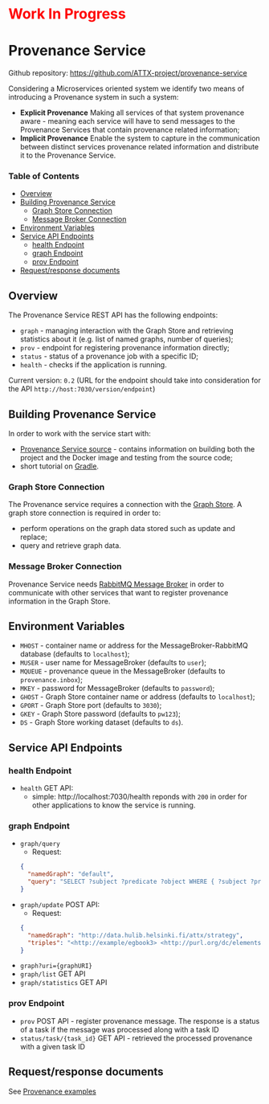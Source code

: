 <h1 style="color:red">Work In Progress</h1>

# Provenance Service

Github repository: https://github.com/ATTX-project/provenance-service

Considering a Microservices oriented system we identify two means of introducing a Provenance system in such a system:
* **Explicit Provenance** Making all services of that system provenance aware - meaning each service will have to send messages to the Provenance Services that contain provenance related information;
* **Implicit Provenance** Enable the system to capture in the communication between distinct services provenance related information and distribute it to the Provenance Service.

### Table of Contents
<!-- TOC START min:1 max:3 link:true update:true -->
  - [Overview](#overview)
  - [Building Provenance Service](#building-provenance-service)
    - [Graph Store Connection](#graph-store-connection)
    - [Message Broker Connection](#message-broker-connection)
  - [Environment Variables](#environment-variables)
  - [Service API Endpoints](#service-api-endpoints)
    - [health Endpoint](#health-endpoint)
    - [graph Endpoint](#graph-endpoint)
    - [prov Endpoint](#prov-endpoint)
  - [Request/response documents](#requestresponse-documents)

<!-- TOC END -->

## Overview

The Provenance Service REST API has the following endpoints:
* `graph` - managing interaction with the Graph Store and retrieving statistics about it (e.g. list of named graphs, number of queries);
* `prov` - endpoint for registering provenance information directly;
* `status` - status of a provenance job with a specific ID;
* `health` - checks if the application is running.

Current version: `0.2` (URL for the endpoint should take into consideration for the API `http://host:7030/version/endpoint`)

## Building Provenance Service

In order to work with the service start with:
* [Provenance Service source](https://github.com/ATTX-project/provenance-service) - contains information on building both the project and the  Docker image and testing from the source code;
* short tutorial on [Gradle](Building-with-Gradle.md).

### Graph Store Connection

The Provenance service requires a connection with the [Graph Store](Graph-Store.md).
A graph store connection is required in order to:
* perform operations on the graph data stored such as update and replace;
* query and retrieve graph data.

### Message Broker Connection

Provenance Service needs [RabbitMQ Message Broker](MessageBroker-RabbitMQ.md) in order to communicate with other services that want to register provenance information in the Graph Store.

## Environment Variables

* `MHOST` - container name or address for the MessageBroker-RabbitMQ database (defaults to `localhost`);
* `MUSER` - user name for MessageBroker (defaults to `user`);
* `MQUEUE` - provenance queue in the MessageBroker (defaults to `provenance.inbox`);
* `MKEY` - password for MessageBroker (defaults to `password`);
* `GHOST` - Graph Store container name or address (defaults to `localhost`);
* `GPORT` - Graph Store port (defaults to `3030`);
* `GKEY` - Graph Store password (defaults to `pw123`);
* `DS` - Graph Store working dataset (defaults to `ds`).

## Service API Endpoints

### health Endpoint

* `health` GET API:
  * simple: http://localhost:7030/health reponds with `200` in order for other applications to know the service is running.

### graph Endpoint

* `graph/query`
    * Request:
    ```json
    {
      "namedGraph": "default",
      "query": "SELECT ?subject ?predicate ?object WHERE { ?subject ?predicate ?object} LIMIT 25"
    }

    ```
* `graph/update` POST API:
    * Request:
    ```json
    {
      "namedGraph": "http://data.hulib.helsinki.fi/attx/strategy",
      "triples": "<http://example/egbook3> <http://purl.org/dc/elements/1.1/title>  \"This is an example title\"."
    }
    ```
* `graph?uri={graphURI}`
* `graph/list` GET API
* `graph/statistics` GET API

### prov Endpoint

* `prov` POST API - register provenance message. The response is a status of a task if the message was processed along with a task ID
* `status/task/{task_id}` GET API - retrieved the processed provenance with a given task ID

## Request/response documents

See [Provenance examples](Examples-Provenance-Service.md)
